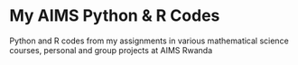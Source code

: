# My AIMS Python & R Codes
Python  and R codes from my assignments in various mathematical science courses, personal and group projects at AIMS Rwanda

